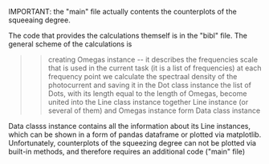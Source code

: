 IMPORTANT: the "main" file actually contents the counterplots of the squeeaing degree. 

The code that provides the calculations themself is in the "bibl" file. The general scheme of the calculations is
>> creating Omegas instance -- it describes the frequencies scale that is used in the current task (it is a list of frequencies)
>> at each frequency point we calculate the spectraal density of the photocurrent and saving it in the Dot class instance
>> the list of Dots, with its length equal to the length of Omegas, become united into the Line class instance
>> together Line instance (or several of them) and Omegas instance form Data class instance

Data classs instance contains all the information about its Line instances, which can be shown in a form of pandas dataframe or plotted via matplotlib.
Unfortunately, counterplots of the squeezing degree can not be plotted via built-in methods, and therefore requires an additional code ("main" file) 
